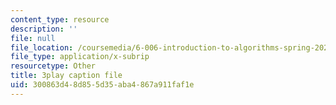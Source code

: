 ```yaml
---
content_type: resource
description: ''
file: null
file_location: /coursemedia/6-006-introduction-to-algorithms-spring-2020/300863d48d855d35aba4867a911faf1e_CHhwJjR0mZA.vtt
file_type: application/x-subrip
resourcetype: Other
title: 3play caption file
uid: 300863d4-8d85-5d35-aba4-867a911faf1e
---
```

